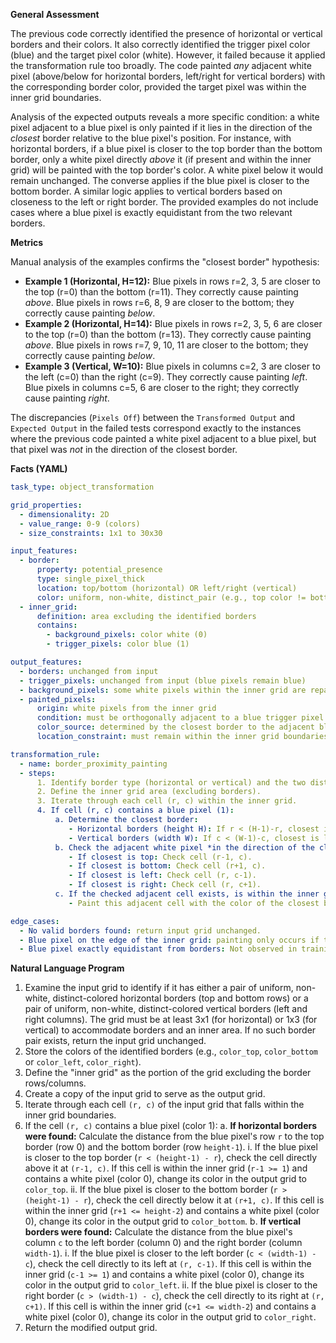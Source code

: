 **General Assessment**

The previous code correctly identified the presence of horizontal or vertical borders and their colors. It also correctly identified the trigger pixel color (blue) and the target pixel color (white). However, it failed because it applied the transformation rule too broadly. The code painted *any* adjacent white pixel (above/below for horizontal borders, left/right for vertical borders) with the corresponding border color, provided the target pixel was within the inner grid boundaries.

Analysis of the expected outputs reveals a more specific condition: a white pixel adjacent to a blue pixel is only painted if it lies in the direction of the *closest* border relative to the blue pixel's position. For instance, with horizontal borders, if a blue pixel is closer to the top border than the bottom border, only a white pixel directly *above* it (if present and within the inner grid) will be painted with the top border's color. A white pixel below it would remain unchanged. The converse applies if the blue pixel is closer to the bottom border. A similar logic applies to vertical borders based on closeness to the left or right border. The provided examples do not include cases where a blue pixel is exactly equidistant from the two relevant borders.

**Metrics**

Manual analysis of the examples confirms the "closest border" hypothesis:

*   **Example 1 (Horizontal, H=12):** Blue pixels in rows r=2, 3, 5 are closer to the top (r=0) than the bottom (r=11). They correctly cause painting *above*. Blue pixels in rows r=6, 8, 9 are closer to the bottom; they correctly cause painting *below*.
*   **Example 2 (Horizontal, H=14):** Blue pixels in rows r=2, 3, 5, 6 are closer to the top (r=0) than the bottom (r=13). They correctly cause painting *above*. Blue pixels in rows r=7, 9, 10, 11 are closer to the bottom; they correctly cause painting *below*.
*   **Example 3 (Vertical, W=10):** Blue pixels in columns c=2, 3 are closer to the left (c=0) than the right (c=9). They correctly cause painting *left*. Blue pixels in columns c=5, 6 are closer to the right; they correctly cause painting *right*.

The discrepancies (`Pixels Off`) between the `Transformed Output` and `Expected Output` in the failed tests correspond exactly to the instances where the previous code painted a white pixel adjacent to a blue pixel, but that pixel was *not* in the direction of the closest border.

**Facts (YAML)**


```yaml
task_type: object_transformation

grid_properties:
  - dimensionality: 2D
  - value_range: 0-9 (colors)
  - size_constraints: 1x1 to 30x30

input_features:
  - border:
      property: potential_presence
      type: single_pixel_thick
      location: top/bottom (horizontal) OR left/right (vertical)
      color: uniform, non-white, distinct_pair (e.g., top color != bottom color)
  - inner_grid:
      definition: area excluding the identified borders
      contains:
        - background_pixels: color white (0)
        - trigger_pixels: color blue (1)

output_features:
  - borders: unchanged from input
  - trigger_pixels: unchanged from input (blue pixels remain blue)
  - background_pixels: some white pixels within the inner grid are repainted
  - painted_pixels:
      origin: white pixels from the inner grid
      condition: must be orthogonally adjacent to a blue trigger pixel
      color_source: determined by the closest border to the adjacent blue pixel
      location_constraint: must remain within the inner grid boundaries

transformation_rule:
  - name: border_proximity_painting
  - steps:
      1. Identify border type (horizontal or vertical) and the two distinct border colors (C1, C2). If no valid borders, return input.
      2. Define the inner grid area (excluding borders).
      3. Iterate through each cell (r, c) within the inner grid.
      4. If cell (r, c) contains a blue pixel (1):
          a. Determine the closest border:
             - Horizontal borders (height H): If r < (H-1)-r, closest is top. If r > (H-1)-r, closest is bottom.
             - Vertical borders (width W): If c < (W-1)-c, closest is left. If c > (W-1)-c, closest is right.
          b. Check the adjacent white pixel *in the direction of the closest border*:
             - If closest is top: Check cell (r-1, c).
             - If closest is bottom: Check cell (r+1, c).
             - If closest is left: Check cell (r, c-1).
             - If closest is right: Check cell (r, c+1).
          c. If the checked adjacent cell exists, is within the inner grid boundaries, and is white (0):
             - Paint this adjacent cell with the color of the closest border.

edge_cases:
  - No valid borders found: return input grid unchanged.
  - Blue pixel on the edge of the inner grid: painting only occurs if the adjacent white pixel towards the closest border is also within the inner grid.
  - Blue pixel exactly equidistant from borders: Not observed in training examples. Behavior undefined by examples, but logical assumption might be to paint neither or both (less likely given observed pattern).
```


**Natural Language Program**

1.  Examine the input grid to identify if it has either a pair of uniform, non-white, distinct-colored horizontal borders (top and bottom rows) or a pair of uniform, non-white, distinct-colored vertical borders (left and right columns). The grid must be at least 3x1 (for horizontal) or 1x3 (for vertical) to accommodate borders and an inner area. If no such border pair exists, return the input grid unchanged.
2.  Store the colors of the identified borders (e.g., `color_top`, `color_bottom` or `color_left`, `color_right`).
3.  Define the "inner grid" as the portion of the grid excluding the border rows/columns.
4.  Create a copy of the input grid to serve as the output grid.
5.  Iterate through each cell `(r, c)` of the input grid that falls within the inner grid boundaries.
6.  If the cell `(r, c)` contains a blue pixel (color 1):
    a.  **If horizontal borders were found:** Calculate the distance from the blue pixel's row `r` to the top border (row 0) and the bottom border (row `height-1`).
        i.  If the blue pixel is closer to the top border (`r < (height-1) - r`), check the cell directly above it at `(r-1, c)`. If this cell is within the inner grid (`r-1 >= 1`) and contains a white pixel (color 0), change its color in the output grid to `color_top`.
        ii. If the blue pixel is closer to the bottom border (`r > (height-1) - r`), check the cell directly below it at `(r+1, c)`. If this cell is within the inner grid (`r+1 <= height-2`) and contains a white pixel (color 0), change its color in the output grid to `color_bottom`.
    b.  **If vertical borders were found:** Calculate the distance from the blue pixel's column `c` to the left border (column 0) and the right border (column `width-1`).
        i.  If the blue pixel is closer to the left border (`c < (width-1) - c`), check the cell directly to its left at `(r, c-1)`. If this cell is within the inner grid (`c-1 >= 1`) and contains a white pixel (color 0), change its color in the output grid to `color_left`.
        ii. If the blue pixel is closer to the right border (`c > (width-1) - c`), check the cell directly to its right at `(r, c+1)`. If this cell is within the inner grid (`c+1 <= width-2`) and contains a white pixel (color 0), change its color in the output grid to `color_right`.
7.  Return the modified output grid.